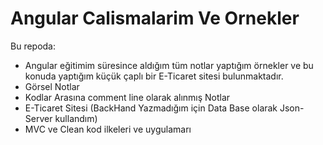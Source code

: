 # Angular Calismalarim Ve Ornekler

Bu repoda:
- Angular eğitimim süresince aldığım tüm notlar yaptığım örnekler ve bu konuda yaptığım küçük çaplı bir E-Ticaret sitesi bulunmaktadır.
- Görsel Notlar
- Kodlar Arasına comment line olarak alınmış Notlar
- E-Ticaret Sitesi (BackHand Yazmadığım için Data Base olarak Json-Server kullandım)
- MVC ve Clean kod ilkeleri ve uygulamarı

